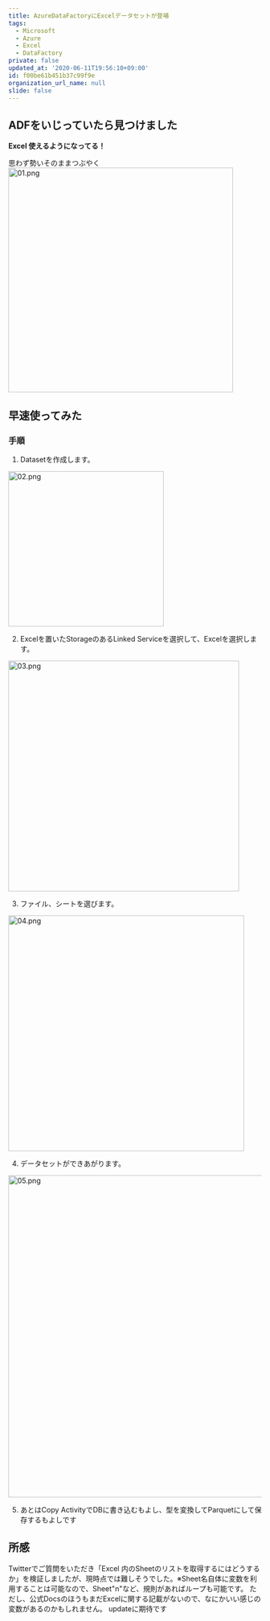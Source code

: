 ```yaml
---
title: AzureDataFactoryにExcelデータセットが登場
tags:
  - Microsoft
  - Azure
  - Excel
  - DataFactory
private: false
updated_at: '2020-06-11T19:56:10+09:00'
id: f00be61b451b37c99f9e
organization_url_name: null
slide: false
---
```

## ADFをいじっていたら見つけました


**Excel 使えるようになってる！**

思わず勢いそのままつぶやく
<img width="447" alt="01.png" src="https://qiita-image-store.s3.ap-northeast-1.amazonaws.com/0/281819/bc9dd0d8-8c32-9c97-5833-cdd34971b956.png">



## 早速使ってみた

### 手順

1. Datasetを作成します。
<img width="309" alt="02.png" src="https://qiita-image-store.s3.ap-northeast-1.amazonaws.com/0/281819/8a223f3f-eda2-bb6b-f9c8-fc5f908c2d38.png">

2. Excelを置いたStorageのあるLinked Serviceを選択して、Excelを選択します。
<img width="459" alt="03.png" src="https://qiita-image-store.s3.ap-northeast-1.amazonaws.com/0/281819/58323a3f-5744-4c3d-c18c-8b64fa756d03.png">

3. ファイル、シートを選びます。
<img width="469" alt="04.png" src="https://qiita-image-store.s3.ap-northeast-1.amazonaws.com/0/281819/49106dde-8cf4-4d79-701a-6497ac6b16b5.png">

4. データセットができあがります。
<img width="641" alt="05.png" src="https://qiita-image-store.s3.ap-northeast-1.amazonaws.com/0/281819/6758c2b7-2193-e23b-e8e1-9f2f6322d671.png">

5. あとはCopy ActivityでDBに書き込むもよし、型を変換してParquetにして保存するもよしです

## 所感

Twitterでご質問をいただき「Excel 内のSheetのリストを取得するにはどうするか」を検証しましたが、現時点では難しそうでした。※Sheet名自体に変数を利用することは可能なので、Sheet"n"など、規則があればループも可能です。
ただし、公式DocsのほうもまだExcelに関する記載がないので、なにかいい感じの変数があるのかもしれません。
updateに期待です
